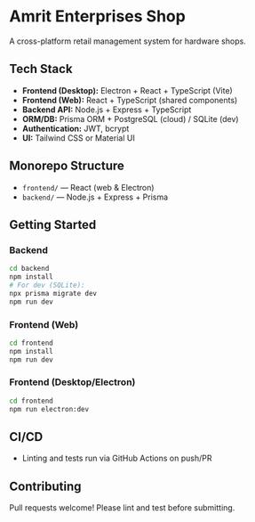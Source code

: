 # Amrit Enterprises Shop

A cross-platform retail management system for hardware shops.

## Tech Stack
- **Frontend (Desktop):** Electron + React + TypeScript (Vite)
- **Frontend (Web):** React + TypeScript (shared components)
- **Backend API:** Node.js + Express + TypeScript
- **ORM/DB:** Prisma ORM + PostgreSQL (cloud) / SQLite (dev)
- **Authentication:** JWT, bcrypt
- **UI:** Tailwind CSS or Material UI

## Monorepo Structure
- `frontend/` — React (web & Electron)
- `backend/` — Node.js + Express + Prisma

## Getting Started

### Backend
```bash
cd backend
npm install
# For dev (SQLite):
npx prisma migrate dev
npm run dev
```

### Frontend (Web)
```bash
cd frontend
npm install
npm run dev
```

### Frontend (Desktop/Electron)
```bash
cd frontend
npm run electron:dev
```

## CI/CD
- Linting and tests run via GitHub Actions on push/PR

## Contributing
Pull requests welcome! Please lint and test before submitting.
